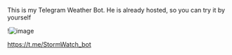   This is my Telegram Weather Bot. He is already hosted, so you can try it by yourself
  
!![image](https://github.com/user-attachments/assets/bad74ea4-84fc-42c9-9340-2bb9bfd9ec28)

  https://t.me/StormWatch_bot
